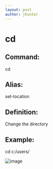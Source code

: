 ```yaml
---
layout: post
author: jhunter
---
```


# cd


## Command:
cd	

## Alias:
set-location

## Definition:
Change the directory

## Example:
cd c:/users/


![image](https://user-images.githubusercontent.com/25466065/170840323-9f6d8112-4847-48ba-8797-33f6666ce78a.png)


